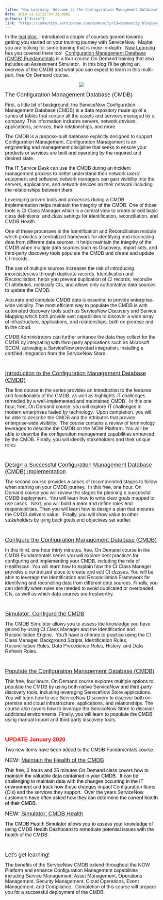 ```yaml
---
title: "Now Learning  Welcome to the Configuration Management Database"
date: 2019-11-12T21:54:31.000Z
authors: ["Julie"]
link: "https://community.servicenow.com/community?id=community_blog&sys_id=76cc5dc61bcdc094fff162c4bd4bcb3f"
---
```

<p class="p1"><span style="font-family: helvetica; font-size: 12pt;">In the <span class="s1"><a href="https://community.servicenow.com/community?id&#61;community_blog&amp;sys_id&#61;9ae6ff69db0584105129a851ca961980" rel="nofollow">last blog</a>,</span> I introduced a couple of courses geared towards getting you started on your training journey with ServiceNow.<span class="Apple-converted-space">  </span>Maybe you are looking for some training that is more in-depth.<span class="Apple-converted-space">  </span><a href="https://nowlearning.service-now.com/" rel="nofollow"><span class="s1">Now Learning</span></a> has you covered there too!<span class="Apple-converted-space">  </span><a href="https://nowlearning.service-now.com/lxp?id&#61;overview&amp;sys_id&#61;c120bb5bdbd0c8103e3aaca2ca9619bf&amp;type&#61;path" rel="nofollow"><span class="s1">Configuration Management Database (CMDB) Fundamentals</span></a> is a four-course On Demand training that also includes an Assessment Simulator.<span class="Apple-converted-space">  </span>In this blog I’ll be giving an overview of the CMDB and what you can expect to learn in this multi-part, free On Demand course.</span></p>
<p class="p2" style="text-align: center;"><img src="https://community.servicenow.com/55bcd5861bcdc094fff162c4bd4bcb23.iix" /></p>
<p class="p3"><span style="font-family: helvetica; font-size: 14pt;">The Configuration Management Database (CMDB)</span></p>
<p class="p1"><span style="font-family: helvetica; font-size: 12pt;">First, a little bit of background, the ServiceNow Configuration Management Database (CMDB) is a data repository made up of a series of tables that contain all the assets and services managed by a company. This information includes servers, network devices, applications, services, <span class="s2">their relationships</span>, and more.</span></p>
<p class="p2"><span style="font-family: helvetica; font-size: 12pt;">The CMDB is a purpose-built database explicitly designed to support Configuration Management. Configuration Management is an engineering and management discipline that seeks to ensure your products or services are built and operating by the required and desired state.</span></p>
<p class="p2"><span style="font-family: helvetica; font-size: 12pt;">The IT Service Desk can use the CMDB during an incident management process to better understand their network users&#39; equipment and software; network managers can gain visibility into the servers, applications, and network devices on their network including the relationships between them.</span></p>
<p class="p4"><span style="font-family: helvetica; font-size: 12pt;">Leveraging proven tools and processes during a CMDB implementation helps maintain the integrity of the CMDB. One of those tools is CI Class Manager which is a central view to create or edit basic class definitions, and class settings for identification, reconciliation, and CMDB Health.</span></p>
<p class="p4"><span style="font-family: helvetica; font-size: 12pt;">One of those processes is the Identification and Reconciliation module which provides a centralized framework for identifying and reconciling data from different data sources. It helps maintain the integrity of the CMDB when multiple data sources such as Discovery, import sets, and third-party discovery tools populate the CMDB and create and update CI records.</span></p>
<p class="p4"><span style="font-family: helvetica; font-size: 12pt;">The use of multiple sources increases the risk of introducing inconsistencies through duplicate records. Identification and Reconciliation, helps you prevent duplication of CI records, reconcile CI attributes, reclassify CIs, and allows only authoritative data sources to update the CMDB.</span></p>
<p class="p4"><span style="font-family: helvetica; font-size: 12pt;">Accurate and complete CMDB data is essential to provide enterprise-wide visibility. The most efficient way to populate the CMDB is with automated discovery tools such as ServiceNow Discovery and Service Mapping which both provide vast capabilities to discover a wide array of infrastructure, applications, and relationships, both on premise and in the cloud.</span></p>
<p class="p4"><span style="font-family: helvetica; font-size: 12pt;">CMDB Administrators can further enhance the data they collect for the CMDB by integrating with third-party applications such as Microsoft SCCM, activating a ServiceNow provided integration, installing a certified integration from the ServiceNow Store.</span></p>
<p class="p2"> </p>
<p class="p5"><span class="s3" style="font-family: helvetica; font-size: 14pt;"><a href="https://nowlearning.service-now.com/lxp?id&#61;overview&amp;sys_id&#61;5001153adb1c4810c2fde855ca96196f&amp;type&#61;course" rel="nofollow">Introduction to the Configuration Management Database (CMDB)</a></span></p>
<p class="p6"><span style="font-family: helvetica; font-size: 12pt;">The first course in the series provides an introduction to the features and functionality of the CMDB, as well as highlights IT challenges remedied by a well-implemented and maintained CMDB.<span class="Apple-converted-space">  </span>In this one hour, free, On Demand course, you will explore IT challenges in modern enterprises fueled by technology.<span class="Apple-converted-space">  </span>Upon completion, you will be able to describe the CMDB and the attributes that provide enterprise-wide visibility.<span class="Apple-converted-space">  </span>The course contains a review <span class="s2">of </span>terminology leveraged to describe <span class="s2">the </span>CMDB <span class="s2">on </span>the NOW Platform. You will be able to describe the configuration management capabilities enhanced by the CMDB. Finally, you will identify stakeholders and their unique roles</span></p>
<p class="p2"> </p>
<p class="p5"><span style="font-family: helvetica; font-size: 14pt;"><a href="https://nowlearning.service-now.com/lxp?id&#61;overview&amp;sys_id&#61;cd7d6ee5db1a7700760a7104399619f1&amp;type&#61;course" rel="nofollow">Design a Successful Configuration Management Database (CMDB) Implementation</a></span></p>
<p class="p2"><span style="font-family: helvetica; font-size: 12pt;">The second course provides a series of recommended stages to follow when starting on your CMDB journey.<span class="Apple-converted-space">  </span>In this free, one hour, On Demand course you will review the stages for planning a successful CMDB deployment.<span class="Apple-converted-space">  </span>You will learn how to write clear goals mapped to use cases.<span class="Apple-converted-space">  </span>Next, you will build a team and define roles and responsibilities. Then you will learn how to design a plan that ensures the CMDB delivers value.<span class="Apple-converted-space">  </span>Finally, you will show value to other stakeholders by tying back goals and objectives set earlier.</span></p>
<p class="p7"> </p>
<p class="p5"><span class="s3" style="font-family: helvetica; font-size: 14pt;"><a href="https://nowlearning.service-now.com/lxp?id&#61;overview&amp;sys_id&#61;a8595e47dbd088103e3aaca2ca96193d&amp;type&#61;course" rel="nofollow">Configure the Configuration Management Database (CMDB)</a></span></p>
<p class="p4"><span style="font-family: helvetica; font-size: 12pt;">In this third, one hour thirty minutes, free, On Demand course in the CMDB Fundamentals series you will explore best practices for configuring and implementing your CMDB, including the role of Healthscan. You will learn how to explain how the CI Class Manager provides a centralized place to create and edit CI classes. You will be able to leverage the Identification and Reconciliation Framework for identifying and reconciling data from different data sources. Finally, you can identify when rules are needed to avoid duplicated or overloaded CIs, as well as which data sources are trustworthy.</span></p>
<p class="p4"> </p>
<p class="p5"><span class="s3" style="font-family: helvetica; font-size: 14pt;"><a href="https://nowlearning.service-now.com/lxp?id&#61;overview&amp;sys_id&#61;956585b31bd00c10d540b912cd4bcbc7&amp;type&#61;course" rel="nofollow">Simulator: Configure the CMDB</a></span></p>
<p class="p4"><span style="font-family: helvetica; font-size: 12pt;">The CMDB Simulator allows you to assess the knowledge you have gained by using CI Class Manager and the Identification and Reconciliation Engine.<span class="Apple-converted-space">  </span>You’ll have a chance to practice using the <span class="s4">CI Class Manager, Background Scripts, Identification Rules, Reconciliation Rules, Data Precedence Rules, History, and Data Refresh Rules.</span></span></p>
<p class="p4"> </p>
<p class="p5"><span class="s3" style="font-family: helvetica; font-size: 14pt;"><a href="https://nowlearning.service-now.com/lxp?id&#61;overview&amp;sys_id&#61;70880efadb5448103e3aaca2ca96192a&amp;type&#61;course" rel="nofollow">Populate the Configuration Management Database (CMDB)</a></span></p>
<p class="p4"><span style="font-family: helvetica; font-size: 12pt;">This free, four hours, On Demand course explores multiple options to populate the CMDB by using both native ServiceNow and third-party discovery tools, including leveraging ServiceNow Store applications. You will learn how to use ServiceNow Discovery to discover both on-premise and cloud infrastructure, applications, and relationships. The course also covers how to leverage the ServiceNow Store to discover additional environments. Finally, you will learn to populate the CMDB using manual import and third-party discovery tools.</span></p>
<p class="p4"> </p>
<p class="p4"><span style="font-size: 14pt; color: #ff0000; font-family: helvetica;"><strong>UPDATE January 2020</strong></span></p>
<p class="p4"><span style="font-size: 12pt; color: #000000; font-family: helvetica;">Two new items have been added to the CMDB Fundamentals course.  </span></p>
<p class="p4"><span style="font-family: helvetica; font-size: 14pt;">NEW: <a href="https://nowlearning.service-now.com/lxp?id&#61;overview&amp;sys_id&#61;f2cc0919db3d8c503e3aaca2ca96196f&amp;type&#61;course" rel="nofollow">Maintain the Health of the CMDB</a></span></p>
<p class="p4"><span style="font-size: 12pt; color: #000000; font-family: helvetica;">This free, 3 hours and 25 minutes On Demand class covers how to maintain the valuable data contained in your CMDB.  It can be challenging to maintain data with the changes occurring in the IT environment and track how these changes impact Configuration Items (CIs) and the services they support.  Over the years ServiceNow customers have often asked how they can determine the current health of their CMDB.</span></p>
<p class="p4"><span style="font-size: 14pt; color: #000000; font-family: helvetica;">NEW: <a href="https://nowlearning.service-now.com/lxp?id&#61;overview&amp;sys_id&#61;b42b4fe11b7d84909f2bbbbc0a4bcbf0&amp;type&#61;course" rel="nofollow">Simulator: CMDB Health</a></span></p>
<p class="p4"><span style="font-size: 12pt; color: #000000; font-family: helvetica;">The CMDB Health Simulator allows you to assess your knowledge of using CMDB Health Dashboard to remediate potential issues with the health of the CMDB.</span></p>
<p class="p3"> </p>
<p class="p3"><span style="font-family: helvetica; font-size: 14pt;">Let’s get learning!</span></p>
<p class="p1"><span style="font-family: helvetica; font-size: 12pt;">The benefits of the ServiceNow CMDB extend throughout the NOW Platform and enhance Configuration Management capabilities including Service Management, Asset Management, Operations Management, Security Management, Cloud Operations, Event Management, and Compliance.<span class="Apple-converted-space">  </span>Completion of this course will prepare you for a successful deployment of the CMDB.</span></p>
<p class="p2"> </p>